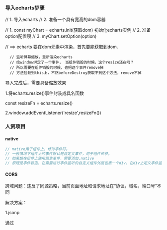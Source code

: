 ### 导入echarts步骤

// 1. 导入echarts
// 2. 准备一个具有宽高的dom容器

// 1. const myChart = echarts.init(获取dom) 初始化echarts实例
// 2. 准备option配置项
// 3. myChart.setOption(option)

// ==> echarts 要在dom元素中渲染，首先要能获取到dom.

      // 监听屏幕缩放，重新渲染echarts
      // 给window绑定了一个事件， 当组件销毁的时候，这个resize还在吗？
      // 所以需要在组件销毁的时候，也把这个事件remove掉
      // 方法挂载到this上，不然beforeDestroy获取不到这个方法，remove不掉



导入完成后，需要具备缩放效果

1.将echarts.resize()事件封装成具名函数

const resizeFn = echarts.resize()

2.window.addEventListener('resize',resizeFn())



### 人资项目

#### native

```js
// native用于组件上，修饰事件符。
// 一般情况下组件上的事件默认是自定义事件，用于组件传参。
// 如果想在组件上使用原生事件，需要添加.native
// 原理是事件冒泡，在需要进行事件监听的自定义组件外层包裹一个div，在div上定义事件监听，通过组件模板上的事件冒泡，让div监听到，再执行
```

#### CORS

跨域问题：违反了同源策略，当前页面地址和请求地址在“协议，域名，端口号”不同

解决方案：

1.jsonp

通过<script src>引入请求路径获取数据，不属于ajax

缺点：请求方式只有get，格式单一，相对不安全，长度有限制，需要后端支持

优点：无

2.服务代理

 搭建一个代理服务器，访问代理服务器，跳过浏览器返还数据

优点：不需要后端支持

3.CORS(跨域资源共享)

后端发特定响应头，让浏览器不阻止访问



### async await

```js
    // 异步函数 async await
    // 用途：用来简化promise的接收，模拟promise的成功时resolve的链式调用，用同步写法来写异步代码
    async function fn(){
      let data1 = await axios({url:'url1'})
      console.log('data1',data1)
         let data2 = await axios({ url: 'url2' })
      console.log('data2', data2)
      let data3 = await axios({ url: 'url3' })
      console.log('data3', data3)
    }
    fn()
```

### 对象解构

```js
let obj = {age:18 , name:'扇宝',data:{data:'13',config:true,msg:'你好'}}

    // 1.普通解构
    let {age,name} = obj
    console.log(age,name)
    // 2.层层解构 特征：{}
    let {data:{config,msg}} = obj
    console.log(config,msg)

    // 3.取别名，特征：变量
    let {data:{config:peizhi}} = obj
    console.log(peizhi)
```

